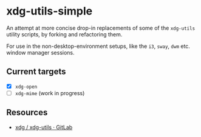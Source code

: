 # xdg-utils-simple

An attempt at more concise drop-in replacements of some of the `xdg-utils` utility scripts, by forking and refactoring them.

For use in the non-desktop-environment setups, like the `i3`, `sway`, `dwm` etc. window manager sessions.

## Current targets

-   [x] `xdg-open`
-   [ ] `xdg-mime` (work in progress)

## Resources

-   [xdg / xdg-utils · GitLab](https://gitlab.freedesktop.org/xdg/xdg-utils)
